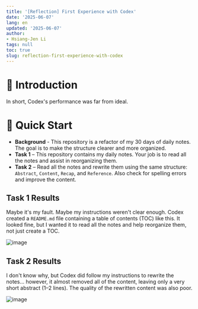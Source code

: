 ```yaml
---
title: '[Reflection] First Experience with Codex'
date: '2025-06-07'
lang: en
updated: '2025-06-07'
author:
- Hsiang-Jen Li
tags: null
toc: true
slug: reflection-first-experience-with-codex
---
```


# 📌 Introduction

In short, Codex's performance was far from ideal.

<!-- more -->

# 🚀 Quick Start

- **Background** - This repository is a refactor of my 30 days of daily notes. The goal is to make the structure clearer and more organized.
- **Task 1** – This repository contains my daily notes. Your job is to read all the notes and assist in reorganizing them.
- **Task 2** – Read all the notes and rewrite them using the same structure: `Abstract`, `Content`, `Recap`, and `Reference`. Also check for spelling errors and improve the content.

## Task 1 Results

Maybe it's my fault. Maybe my instructions weren't clear enough. Codex created a `README.md` file containing a table of contents (TOC) like this. It looked fine, but I wanted it to read all the notes and help reorganize them, not just create a TOC.

![image](https://hackmd.io/_uploads/H1YcGqxQee.png)


## Task 2 Results

I don't know why, but Codex did follow my instructions to rewrite the notes... however, it almost removed all of the content, leaving only a very short abstract (1–2 lines). The quality of the rewritten content was also poor.

![image](https://hackmd.io/_uploads/ryity9eXgg.png)
